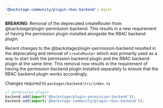 ```yaml
---
'@backstage-community/plugin-rbac-backend': major
---
```


**BREAKING**: Removal of the deprecated createRouter from @backstage/plugin-permission-backend. This results in a new requirement of having the permission plugin installed alongside the RBAC backend plugin.

Recent changes to the @backstage/plugin-permission-backend resulted in the deprecating and removal of `createRouter` which was primarily used as a way to start both the permission backend plugin and the RBAC backend plugin at the same time. This removal now results in the requirement of having the permission backend plugin installed separately to ensure that the RBAC backend plugin works accordingly.

Changes required to `packages/backend/src/index.ts`

```ts
// permission plugin
backend.add(import('@backstage/plugin-permission-backend'));
backend.add(import('@backstage-community/plugin-rbac-backend'));
```
